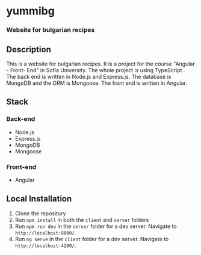 # yummibg

### Website for bulgarian recipes

## Description

This is a website for bulgarian recipes. It is a project for the course "Angular - Front- End" in Sofia University.
The whole project is using TypeScript .
The back end is written in Node.js and Express.js. The database is MongoDB and the ORM is Mongoose.
The front end is written in Angular.

## Stack

### Back-end

- Node.js
- Express.js
- MongoDB
- Mongoose

### Front-end

- Angular

## Local Installation

1. Clone the repository
2. Run `npm install` in both the `client` and `server` folders
3. Run `npm run dev` in the `server` folder for a dev server. Navigate to `http://localhost:8000/`.
4. Run `ng serve` in the `client` folder for a dev server. Navigate to `http://localhost:4200/`.
